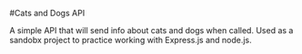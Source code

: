 #Cats and Dogs API

A simple API that will send info about cats and dogs when called. Used as a sandobx project to practice working with Express.js and node.js.